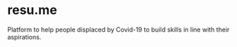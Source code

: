 # resu.me

Platform to help people displaced by Covid-19 to build skills in line with their aspirations.